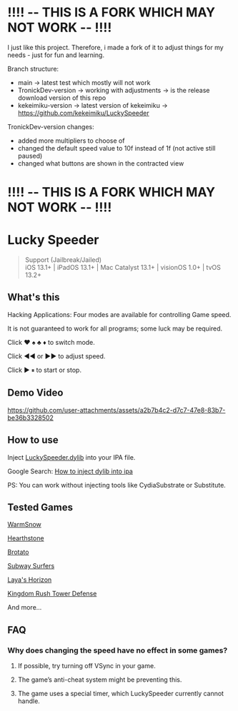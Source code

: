 # !!!! -- THIS IS A FORK WHICH MAY NOT WORK -- !!!!

I just like this project. Therefore, i made a fork of it to adjust things for my needs - just for fun and learning.

Branch structure:
 - main -> latest test which mostly will not work 
 - TronickDev-version -> working with adjustments  -> is the release download version of this repo
 - kekeimiku-version -> latest version of kekeimiku -> https://github.com/kekeimiku/LuckySpeeder

TronickDev-version changes:
 - added more multipliers to choose of
 - changed the default speed value to 10f instead of 1f (not active still paused)
 - changed what buttons are shown in the contracted view

# !!!! -- THIS IS A FORK WHICH MAY NOT WORK -- !!!!

# Lucky Speeder

> Support (Jailbreak/Jailed)  
> iOS 13.1+ | iPadOS 13.1+ | Mac Catalyst 13.1+ | visionOS 1.0+ | tvOS 13.2+  

## What's this

Hacking Applications: Four modes are available for controlling Game speed.

It is not guaranteed to work for all programs; some luck may be required.

Click ♥️ ♠️ ♣️ ♦️ to switch mode.

Click ◀◀ or ▶▶ to adjust speed.

Click ▶ ⏸ to start or stop.

## Demo Video

https://github.com/user-attachments/assets/a2b7b4c2-d7c7-47e8-83b7-be36b3328502

## How to use

Inject [LuckySpeeder.dylib](https://github.com/kekeimiku/LuckySpeeder/releases) into your IPA file.

Google Search: [How to inject dylib into ipa](https://www.google.com/search?q=How+to+inject+dylib+into+ipa)

PS: You can work without injecting tools like CydiaSubstrate or Substitute.

## Tested Games

[WarmSnow](https://apps.apple.com/us/app/warm-snow/id6447508479)

[Hearthstone](https://apps.apple.com/us/app/hearthstone/id625257520)

[Brotato](https://apps.apple.com/us/app/brotato/id6445884925)

[Subway Surfers](https://apps.apple.com/us/app/subway-surfers/id512939461)

[Laya's Horizon](https://apps.apple.com/us/app/layas-horizon/id1615116545)

[Kingdom Rush Tower Defense](https://apps.apple.com/us/app/kingdom-rush-tower-defense-td/id516378985)

And more...

## FAQ

### Why does changing the speed have no effect in some games?

1. If possible, try turning off VSync in your game.

2. The game’s anti-cheat system might be preventing this.

3. The game uses a special timer, which LuckySpeeder currently cannot handle.

